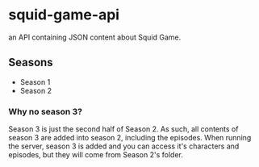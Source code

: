 # squid-game-api
an API containing JSON content about Squid Game.
## Seasons 
   - Season 1
   - Season 2
### Why no season 3?
Season 3 is just the second half of Season 2. As such, all contents of season 3 are added into season 2, including the episodes. 
When running the server, season 3 is added and you can access it's characters and episodes, but they will come from Season 2's folder.
